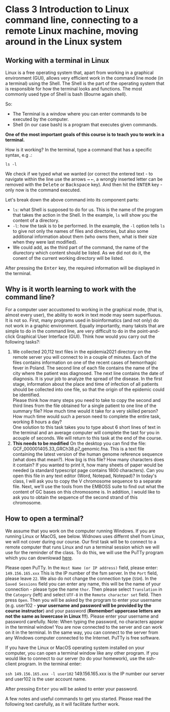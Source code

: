 # Class 3 Introduction to Linux command line, connecting to a remote Linux machine, moving around in the Linux system


## Working with a terminal in Linux
Linux is a free operating system that, apart from working in a graphical environment (GUI), allows very efficient work in the command line mode (in a terminal) using the Shell. The Shell is the part of the operating system that is responsible for how the terminal looks and functions. The most commonly used type of Shell is bash (Bourne again shell).

So:
- The Terminal is a window where you can enter commands to be executed by the computer.
- Shell (in our case bash) is a program that executes given commands.

**One of the most important goals of this course is to teach you to work in a terminal.**

How is it working?
In the terminal, type a command that has a specific syntax, e.g .:

`ls -l`

We check if we typed what we wanted (or correct the entered text - to navigate within the line use the arrows <kbd>→</kbd> <kbd>←</kbd>, a wrongly inserted letter can be removed with the <kbd>Delete</kbd> or <kbd>Backspace</kbd> key).
And then hit the <kbd>ENTER</kbd> key - only now is the command executed.

Let's break down the above command into its component parts:
- `ls`: what Shell is supposed to do for us. This is the name of the program that takes the action in the Shell. In the example, `ls` will show you the content of a directory.
- `-l`: how the task is to be performed. In the example, the `-l` option tells `ls` to give not only the names of files and directories, but also some additional information about them (who owns them, what is their size when they were last modified).
- We could add, as the third part of the command, the name of the diurectory which content should be listed. As we did not do it, the conent of the current working directory will be listed.

After pressing the <kbd>Enter</kbd> key, the required information will be displayed in the terminal.

## Why is it worth learning to work with the command line?

For a computer user accustomed to working in the graphical mode, (that is, almost every user), the ability to work in text mode may seem superfluous. It is not so. First, many programs used in bioinformatics (and not only) do not work in a graphic environment. Equally importantly, many taksts that are simple to do in the command line, are very difficult to do in the point-and-click Graphical User Interface (GUI). Think how would you carry out the following tasks?:

1. We collected 20,112 text files in the epidemia2021 directory on the remote server you will connect to in a couple of minutes. Each of the files contains information on one of the recent cases of hemorrhagic fever in Poland. The second line of each file contains the name of the city where the patient was diagnosed. The next line contains the date of diagnosis. It is your job to analyze the spread of the disease. In the first stage, information about the place and time of infection of all patients should be collected into one file, so that the origin of the epidemic could be identified.   
Please think how many steps you need to take to copy the second and third lines from the file obtained for a single patient to one line of the summary file? How much time would it take for a very skilled person? How much time would such a person need to complete the entire task, working 8 hours a day?  
One solution to this task takes you to type about 6 short lines of text in the terminal and an average computer will complete the tast for you in acouple of seconds.  We will return to this task at the end of the course.
2. **This needs to be modified** On the desktop you can find the file: GCF_000001405.33_GRCh38.p7_genomic.fna. This is a text file containing the latest version of the human genome reference sequence (what does that mean?). How big is this file? How many characters does it contain? If you wanted to print it, how many sheets of paper would be needed (a standard typescript page contains 1800 characters). Can you open this file in any text editor (Word, Notepad, Notepad)?
In today's class, I will ask you to copy the V chromosome sequence to a separate file. Next, we'll use the tools from the EMBOSS suite to find out what the content of GC bases on this chromosome is. In addition, I would like to ask you to obtain the sequence of the second strand of this chromosome.

## How to open a terminal?
We assume that you work on the computer running Windows. If you are running Linux or MacOS, see below. Widnows uses differnt shell from Linux, we will not cover during our course. Our first task will be to connect to a remote computer that runs Linux and run a terminal session which we will use for the reminder of the class.  To do this, we will use the PuTTy program which you can downlowad [here](https://www.putty.org/).

Please open PuTTy.
In the `Host Name (or IP address)` field, please enter:
`149.156.165.xxx`
This is the IP number of the fsm server.
In the `Port` field, please leave `22`. We also do not change the connection type (`SSH`).
In the `Saved Sessions` field you can enter any name, this will be the name of your connection - please type the name `thor`.
Then please select `Translation` in the `Category` (left) and select
`UTF-8` in the `Remote character set` field.
Then press `Open`. Then you will be asked by the program to enter your username (e.g. user102 - **your username and password will be provided by the course instructor**) and your password (**Remember! uppercase letters are not the same as lowercase in Linux !!!**). Please enter your username and password carefully. Note: When typing the password, no characters appear in the terminal window!
You are now connected to the server and can work on it in the terminal. In the same way, you can connect to the server from any Windows computer connected to the Internet. PuTTy is free software.

If you have the Linux or MacOS operating system installed on your computer, you can open a terminal window like any other program. If you would like to connect to our server (to do your homework), use the ssh-client program. In the terminal enter:

`ssh 149.156.165.xxx -l user102`  149.156.165.xxx is the IP number our server and user102 is the user account name.

After pressing <kbd>Enter</kbd> you will be asked to enter your password.


A few notes and useful commands to get you started. Please read the following text carefully, as it will facilitate further work.



